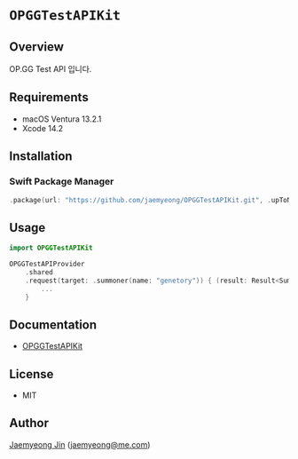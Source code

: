 # ``OPGGTestAPIKit``

## Overview

OP.GG Test API 입니다.

## Requirements

- macOS Ventura 13.2.1
- Xcode 14.2

## Installation

### Swift Package Manager

```swift
.package(url: "https://github.com/jaemyeong/OPGGTestAPIKit.git", .upToNextMajor(from: "0.1.2"))
```

## Usage

```swift
import OPGGTestAPIKit

OPGGTestAPIProvider
    .shared
    .request(target: .summoner(name: "genetory")) { (result: Result<Summoner, Error>) in
        ...
    }
```

## Documentation

- [OPGGTestAPIKit](https://jaemyeong.github.io/OPGGTestAPIKit/docs/documentation/opggtestapikit/)

## License

- MIT

## Author

[Jaemyeong Jin](https://github.com/jaemyeong) ([jaemyeong@me.com](mailto:jaemyeong@me.com))
